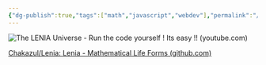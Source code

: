 ```yaml
---
{"dg-publish":true,"tags":["math","javascript","webdev"],"permalink":"/developer/The LENIA Universe/","dgPassFrontmatter":true}
---
```


![The LENIA Universe - Run the code yourself ! Its easy !! (youtube.com)](https://www.youtube.com/watch?v=4JC5RMypIN4)

[Chakazul/Lenia: Lenia - Mathematical Life Forms (github.com)](https://github.com/Chakazul/Lenia)